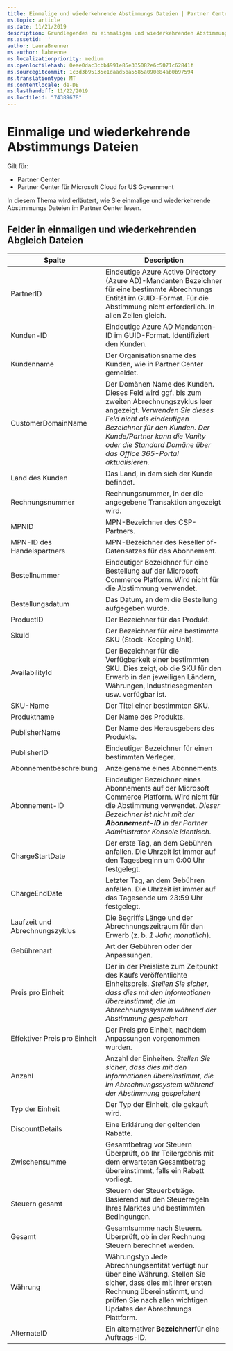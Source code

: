 ```yaml
---
title: Einmalige und wiederkehrende Abstimmungs Dateien | Partner Center
ms.topic: article
ms.date: 11/21/2019
description: Grundlegendes zu einmaligen und wiederkehrenden Abstimmungs Dateien im Partner Center.
ms.assetid: ''
author: LauraBrenner
ms.author: labrenne
ms.localizationpriority: medium
ms.openlocfilehash: 0eae0dac3cbb4991e85e335082e6c5071c62841f
ms.sourcegitcommit: 1c3d3b95135e1daad5ba5585a090e84ab0b97594
ms.translationtype: MT
ms.contentlocale: de-DE
ms.lasthandoff: 11/22/2019
ms.locfileid: "74389678"
---
```

# <a name="one-time-and-recurring-reconciliation-files"></a>Einmalige und wiederkehrende Abstimmungs Dateien

Gilt für:

- Partner Center
- Partner Center für Microsoft Cloud for US Government

In diesem Thema wird erläutert, wie Sie einmalige und wiederkehrende Abstimmungs Dateien im Partner Center lesen.

## <a name="fields-in-one-time-and-recurring-reconciliation-files"></a>Felder in einmaligen und wiederkehrenden Abgleich Dateien

| Spalte | Description |
| ------ | ----------- |
| PartnerID | Eindeutige Azure Active Directory (Azure AD)-Mandanten Bezeichner für eine bestimmte Abrechnungs Entität im GUID-Format. Für die Abstimmung nicht erforderlich. In allen Zeilen gleich. |
| Kunden-ID | Eindeutige Azure AD Mandanten-ID im GUID-Format. Identifiziert den Kunden. |
| Kundenname | Der Organisationsname des Kunden, wie in Partner Center gemeldet. |
| CustomerDomainName | Der Domänen Name des Kunden. Dieses Feld wird ggf. bis zum zweiten Abrechnungszyklus leer angezeigt. *Verwenden Sie dieses Feld nicht als eindeutigen Bezeichner für den Kunden. Der Kunde/Partner kann die Vanity oder die Standard Domäne über das Office 365-Portal aktualisieren.* |
| Land des Kunden | Das Land, in dem sich der Kunde befindet. |
| Rechnungsnummer | Rechnungsnummer, in der die angegebene Transaktion angezeigt wird. |
| MPNID | MPN-Bezeichner des CSP-Partners. |
| MPN-ID des Handelspartners | MPN-Bezeichner des Reseller of-Datensatzes für das Abonnement. |
| Bestellnummer | Eindeutiger Bezeichner für eine Bestellung auf der Microsoft Commerce Platform. Wird nicht für die Abstimmung verwendet. |
| Bestellungsdatum | Das Datum, an dem die Bestellung aufgegeben wurde. |
| ProductID | Der Bezeichner für das Produkt. |
| SkuId | Der Bezeichner für eine bestimmte SKU (Stock-Keeping Unit). |
| AvailabilityId | Der Bezeichner für die Verfügbarkeit einer bestimmten SKU. Dies zeigt, ob die SKU für den Erwerb in den jeweiligen Ländern, Währungen, Industriesegmenten usw. verfügbar ist. |
| SKU-Name | Der Titel einer bestimmten SKU. |
| Produktname | Der Name des Produkts. |
| PublisherName | Der Name des Herausgebers des Produkts.
| PublisherID | Eindeutiger Bezeichner für einen bestimmten Verleger. |
| Abonnementbeschreibung | Anzeigename eines Abonnements. |
| Abonnement-ID | Eindeutiger Bezeichner eines Abonnements auf der Microsoft Commerce Platform. Wird nicht für die Abstimmung verwendet. *Dieser Bezeichner ist nicht mit der **Abonnement-ID** in der Partner Administrator Konsole identisch.* |
| ChargeStartDate | Der erste Tag, an dem Gebühren anfallen. Die Uhrzeit ist immer auf den Tagesbeginn um 0:00 Uhr festgelegt. |
| ChargeEndDate | Letzter Tag, an dem Gebühren anfallen. Die Uhrzeit ist immer auf das Tagesende um 23:59 Uhr festgelegt. |
| Laufzeit und Abrechnungszyklus | Die Begriffs Länge und der Abrechnungszeitraum für den Erwerb (z. b. *1 Jahr, monatlich*). |
| Gebührenart | Art der Gebühren oder der Anpassungen. |
| Preis pro Einheit | Der in der Preisliste zum Zeitpunkt des Kaufs veröffentlichte Einheitspreis. *Stellen Sie sicher, dass dies mit den Informationen übereinstimmt, die im Abrechnungssystem während der Abstimmung gespeichert* |
| Effektiver Preis pro Einheit | Der Preis pro Einheit, nachdem Anpassungen vorgenommen wurden. |
| Anzahl | Anzahl der Einheiten. *Stellen Sie sicher, dass dies mit den Informationen übereinstimmt, die im Abrechnungssystem während der Abstimmung gespeichert* |
| Typ der Einheit | Der Typ der Einheit, die gekauft wird. |
| DiscountDetails | Eine Erklärung der geltenden Rabatte. |
| Zwischensumme | Gesamtbetrag vor Steuern Überprüft, ob Ihr Teilergebnis mit dem erwarteten Gesamtbetrag übereinstimmt, falls ein Rabatt vorliegt. |
| Steuern gesamt | Steuern der Steuerbeträge. Basierend auf den Steuerregeln Ihres Marktes und bestimmten Bedingungen. |
| Gesamt | Gesamtsumme nach Steuern. Überprüft, ob in der Rechnung Steuern berechnet werden. |
| Währung | Währungstyp Jede Abrechnungsentität verfügt nur über eine Währung. Stellen Sie sicher, dass dies mit ihrer ersten Rechnung übereinstimmt, und prüfen Sie nach allen wichtigen Updates der Abrechnungs Plattform. |
| AlternateID | Ein alternativer **Bezeichner**für eine Auftrags-ID. |
